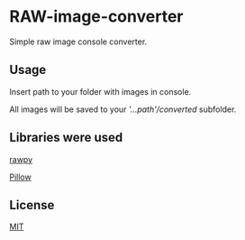 # RAW-image-converter

Simple raw image console converter.


## Usage

Insert path to your folder with images in console. 

All images will be saved to your  *'...path'/converted*  subfolder.

## Libraries were used

[rawpy](https://pypi.org/project/rawpy/)

[Pillow](https://pillow.readthedocs.io/en/stable/)

## License
[MIT](https://choosealicense.com/licenses/mit/)
